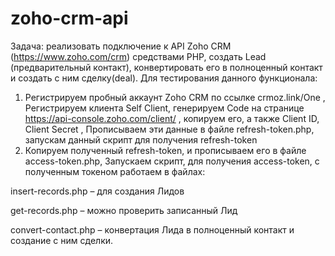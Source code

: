 # zoho-crm-api

Задача: реализовать подключение к API Zoho CRM (https://www.zoho.com/crm) средствами PHP, создать  Lead (предварительный контакт), конвертировать его в полноценный контакт и создать с ним сделку(deal).
  Для тестирования данного функционала:
1.	Регистрируем пробный аккаунт Zoho CRM  по ссылке crmoz.link/One ,
Регистрируем клиента Self Client, генерируем Code на странице https://api-console.zoho.com/client/ , копируем его, а также Client ID, Client Secret ,
Прописываем эти данные в файле refresh-token.php, запускам данный скрипт для получения  refresh-token
2.	Копируем полученный refresh-token, и прописываем его в файле access-token.php,
Запускаем скрипт, для получения access-token, с полученным токеном работаем в файлах:

insert-records.php – для создания Лидов

get-records.php – можно проверить записанный Лид 

convert-contact.php – конвертация Лида в полноценный контакт и создание с ним сделки.

